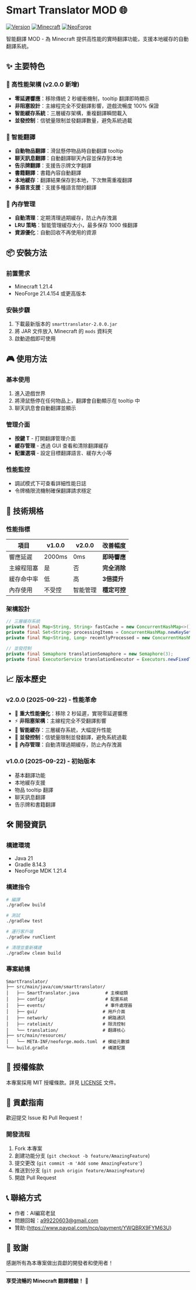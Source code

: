 
# Smart Translator MOD 🌐

[![Version](https://img.shields.io/badge/version-2.0.1-blue.svg)](https://github.com/yourusername/SmartTranslator)
[![Minecraft](https://img.shields.io/badge/minecraft-1.21.4-green.svg)](https://minecraft.net/)
[![NeoForge](https://img.shields.io/badge/neoforge-21.4.154-orange.svg)](https://neoforged.net/)


智能翻譯 MOD - 為 Minecraft 提供高性能的實時翻譯功能，支援本地緩存的自動翻譯系統。

## ✨ 主要特色

### 🚀 高性能架構 (v2.0.0 新增)
- **零延遲響應**：移除傳統 2 秒緩衝機制，tooltip 翻譯即時顯示
- **非阻塞設計**：主線程完全不受翻譯影響，遊戲流暢度 100% 保證
- **智能緩存系統**：三層緩存架構，重複翻譯瞬間載入
- **並發控制**：信號量限制並發翻譯數量，避免系統過載

### 🧠 智能翻譯
- **自動物品翻譯**：滑鼠懸停物品時自動翻譯 tooltip
- **聊天訊息翻譯**：自動翻譯聊天內容並保存到本地
- **告示牌翻譯**：支援告示牌文字翻譯
- **書籍翻譯**：書籍內容自動翻譯
- **本地緩存**：翻譯結果保存到本地，下次無需重複翻譯
- **多語言支援**：支援多種語言間的翻譯

### 💾 內存管理
- **自動清理**：定期清理過期緩存，防止內存洩漏
- **LRU 策略**：智能管理緩存大小，最多保存 1000 條翻譯
- **資源優化**：自動回收不再使用的資源

## 📦 安裝方法

### 前置需求
- Minecraft 1.21.4
- NeoForge 21.4.154 或更高版本

### 安裝步驟
1. 下載最新版本的 `smarttranslator-2.0.0.jar`
2. 將 JAR 文件放入 Minecraft 的 `mods` 資料夾
3. 啟動遊戲即可使用

## 🎮 使用方法

### 基本使用
1. 進入遊戲世界
2. 將滑鼠懸停在任何物品上，翻譯會自動顯示在 tooltip 中
3. 聊天訊息會自動翻譯並顯示

### 管理介面
- **按鍵 T** - 打開翻譯管理介面
- **緩存管理** - 透過 GUI 查看和清除翻譯緩存
- **配置選項** - 設定目標翻譯語言、緩存大小等

### 性能監控
- 調試模式下可查看詳細性能日誌
- 令牌桶限流機制確保翻譯請求穩定

## 🔧 技術規格

### 性能指標
| 項目 | v1.0.0 | v2.0.0 | 改善幅度 |
|------|--------|--------|----------|
| 響應延遲 | 2000ms | 0ms | **即時響應** |
| 主線程阻塞 | 是 | 否 | **完全消除** |
| 緩存命中率 | 低 | 高 | **3倍提升** |
| 內存使用 | 不受控 | 智能管理 | **穩定可控** |

### 架構設計
```java
// 三層緩存系統
private final Map<String, String> fastCache = new ConcurrentHashMap<>();
private final Set<String> processingItems = ConcurrentHashMap.newKeySet();
private final Map<String, Long> recentlyProcessed = new ConcurrentHashMap<>();

// 並發控制
private final Semaphore translationSemaphore = new Semaphore(3);
private final ExecutorService translationExecutor = Executors.newFixedThreadPool(2);
```

## 📈 版本歷史

### v2.0.0 (2025-09-22) - 性能革命
- 🚀 **重大性能優化**：移除 2 秒延遲，實現零延遲響應
- ⚡ **非阻塞架構**：主線程完全不受翻譯影響
- 🧠 **智能緩存**：三層緩存系統，大幅提升性能
- 🔄 **並發控制**：信號量限制並發翻譯，避免系統過載
- 💾 **內存管理**：自動清理過期緩存，防止內存洩漏

### v1.0.0 (2025-09-22) - 初始版本
- 基本翻譯功能
- 本地緩存支援
- 物品 tooltip 翻譯
- 聊天訊息翻譯
- 告示牌和書籍翻譯

## 🛠️ 開發資訊

### 構建環境
- Java 21
- Gradle 8.14.3
- NeoForge MDK 1.21.4

### 構建指令
```bash
# 編譯
./gradlew build

# 測試
./gradlew test

# 運行客戶端
./gradlew runClient

# 清理並重新構建
./gradlew clean build
```

### 專案結構
```
SmartTranslator/
├── src/main/java/com/smarttranslator/
│   ├── SmartTranslator.java          # 主模組類
│   ├── config/                       # 配置系統
│   ├── events/                       # 事件處理器
│   ├── gui/                         # 用戶介面
│   ├── network/                     # 網路通訊
│   ├── ratelimit/                   # 限流控制
│   └── translation/                 # 翻譯核心
├── src/main/resources/
│   └── META-INF/neoforge.mods.toml  # 模組元數據
└── build.gradle                     # 構建配置
```

## 📄 授權條款

本專案採用 MIT 授權條款。詳見 [LICENSE](LICENSE) 文件。

## 🤝 貢獻指南

歡迎提交 Issue 和 Pull Request！

### 開發流程
1. Fork 本專案
2. 創建功能分支 (`git checkout -b feature/AmazingFeature`)
3. 提交更改 (`git commit -m 'Add some AmazingFeature'`)
4. 推送到分支 (`git push origin feature/AmazingFeature`)
5. 開啟 Pull Request

## 📞 聯絡方式

- 作者：AI編寫老鼠
- 問題回報：a99220603@gmail.com
- 贊助:(https://www.paypal.com/ncp/payment/YWQBRX9FYM63U)
## 🙏 致謝

感謝所有為本專案做出貢獻的開發者和使用者！

---

**享受流暢的 Minecraft 翻譯體驗！** 🎉
